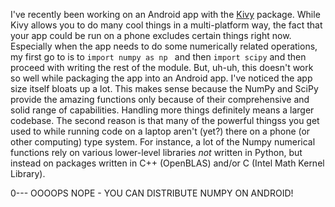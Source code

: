 <!--
.. title: Pu(re)Py alternatives to Numpy functions
.. slug: purepy-alternatives-to-numpy-functions
.. date: 2020-05-25 09:56:40 UTC+02:00
.. tags: python
.. category: 
.. link: 
.. description: 
.. type: text
.. status: private
-->

I've recently been working on an Android app with the [Kivy]() package. While Kivy allows you to 
do many cool things in a multi-platform way, the fact that your app could be run on a phone 
excludes certain things right now. Especially when the app needs to do some numerically related
operations, my  first go to is to ```import numpy as np ``` and then ```import scipy``` and then 
proceed with writing the rest of the module. But, uh-uh, this doesn't work so well while 
packaging the app into an Android app. I've noticed the app size itself bloats up a lot. This makes
sense because the NumPy and SciPy provide the amazing functions only because of their comprehensive
and solid range of capabilities. Handling more things definitely means a larger codebase. The second 
reason is that many  of the powerful thingss you get used to while running code on a laptop aren't
(yet?) there on a phone (or other computing) type system. For instance, a lot of the Numpy numerical
functions rely on various lower-level libraries *not* written in Python, but instead on packages written 
in  C++ (OpenBLAS) and/or C (Intel Math Kernel Library). 


0--- OOOOPS NOPE - YOU CAN DISTRIBUTE NUMPY ON ANDROID! 
